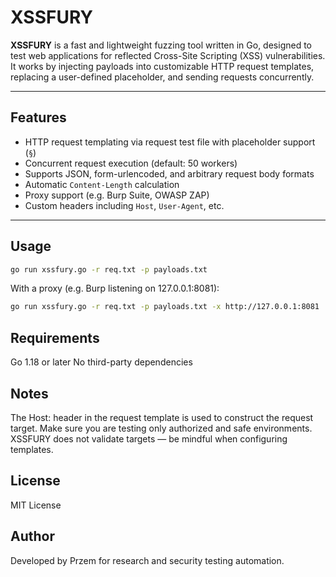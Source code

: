 # XSSFURY

**XSSFURY** is a fast and lightweight fuzzing tool written in Go, designed to test web applications for reflected Cross-Site Scripting (XSS) vulnerabilities.  
It works by injecting payloads into customizable HTTP request templates, replacing a user-defined placeholder, and sending requests concurrently.

---

## Features

- HTTP request templating via request test file with placeholder support (`§`)
- Concurrent request execution (default: 50 workers)
- Supports JSON, form-urlencoded, and arbitrary request body formats
- Automatic `Content-Length` calculation
- Proxy support (e.g. Burp Suite, OWASP ZAP)
- Custom headers including `Host`, `User-Agent`, etc.

---

## Usage

```bash
go run xssfury.go -r req.txt -p payloads.txt
```

With a proxy (e.g. Burp listening on 127.0.0.1:8081):

```bash
go run xssfury.go -r req.txt -p payloads.txt -x http://127.0.0.1:8081
```

## Requirements

Go 1.18 or later
No third-party dependencies

## Notes

The Host: header in the request template is used to construct the request target.
Make sure you are testing only authorized and safe environments.
XSSFURY does not validate targets — be mindful when configuring templates.

## License

MIT License

## Author

Developed by Przem for research and security testing automation.

